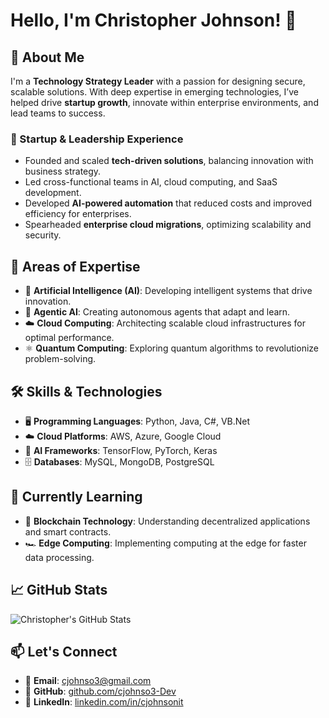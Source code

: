 # Hello, I'm Christopher Johnson! 👋  

## 🚀 About Me  

I'm a **Technology Strategy Leader** with a passion for designing secure, scalable solutions. With deep expertise in emerging technologies, I’ve helped drive **startup growth**, innovate within enterprise environments, and lead teams to success.  

### 🚀 Startup & Leadership Experience  
- Founded and scaled **tech-driven solutions**, balancing innovation with business strategy.  
- Led cross-functional teams in AI, cloud computing, and SaaS development.  
- Developed **AI-powered automation** that reduced costs and improved efficiency for enterprises.  
- Spearheaded **enterprise cloud migrations**, optimizing scalability and security.  

## 🔬 Areas of Expertise  

- 🤖 **Artificial Intelligence (AI)**: Developing intelligent systems that drive innovation.  
- 🧠 **Agentic AI**: Creating autonomous agents that adapt and learn.  
- ☁️ **Cloud Computing**: Architecting scalable cloud infrastructures for optimal performance.  
- ⚛ **Quantum Computing**: Exploring quantum algorithms to revolutionize problem-solving.  

## 🛠️ Skills & Technologies  

- 🖥️ **Programming Languages**: Python, Java, C#, VB.Net  
- ☁️ **Cloud Platforms**: AWS, Azure, Google Cloud  
- 🤖 **AI Frameworks**: TensorFlow, PyTorch, Keras  
- 🗄️ **Databases**: MySQL, MongoDB, PostgreSQL  

## 🌱 Currently Learning  

- 🔗 **Blockchain Technology**: Understanding decentralized applications and smart contracts.  
- 🏎️ **Edge Computing**: Implementing computing at the edge for faster data processing.  

## 📈 GitHub Stats  

![Christopher's GitHub Stats](https://github-readme-stats.vercel.app/api?username=cjohnso3-Dev&show_icons=true&theme=radical)  

## 📫 Let's Connect  

- 📧 **Email**: [cjohnso3@gmail.com](mailto:cjohnso3@gmail.com)  
- 🔗 **GitHub**: [github.com/cjohnso3-Dev](https://github.com/cjohnso3-Dev)  
- 🔗 **LinkedIn**: [linkedin.com/in/cjohnsonit](https://www.linkedin.com/in/cjohnsonit)
<!---
cjohnso3-Dev/cjohnso3-Dev is a ✨ special ✨ repository because its `README.md` (this file) appears on your GitHub profile.
You can click the Preview link to take a look at your changes.
--->
